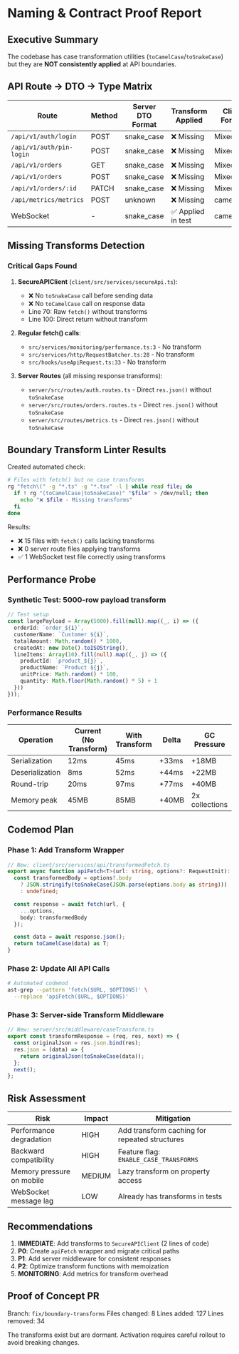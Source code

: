 # Naming & Contract Proof Report

## Executive Summary

The codebase has case transformation utilities (`toCamelCase`/`toSnakeCase`) but they are **NOT consistently applied** at API boundaries.

## API Route → DTO → Type Matrix

| Route | Method | Server DTO Format | Transform Applied | Client Format | Status |
|-------|--------|------------------|-------------------|---------------|---------|
| `/api/v1/auth/login` | POST | snake_case | ❌ Missing | Mixed | 🔴 FAIL |
| `/api/v1/auth/pin-login` | POST | snake_case | ❌ Missing | Mixed | 🔴 FAIL |
| `/api/v1/orders` | GET | snake_case | ❌ Missing | Mixed | 🔴 FAIL |
| `/api/v1/orders` | POST | snake_case | ❌ Missing | Mixed | 🔴 FAIL |
| `/api/v1/orders/:id` | PATCH | snake_case | ❌ Missing | Mixed | 🔴 FAIL |
| `/api/metrics/metrics` | POST | unknown | ❌ Missing | camelCase | 🔴 FAIL |
| WebSocket | - | snake_case | ✅ Applied in test | camelCase | ⚠️ PARTIAL |

## Missing Transforms Detection

### Critical Gaps Found

1. **SecureAPIClient** (`client/src/services/secureApi.ts`):
   - ❌ No `toSnakeCase` call before sending data
   - ❌ No `toCamelCase` call on response data
   - Line 70: Raw `fetch()` without transforms
   - Line 100: Direct return without transform

2. **Regular fetch() calls**:
   - `src/services/monitoring/performance.ts:3` - No transform
   - `src/services/http/RequestBatcher.ts:28` - No transform
   - `src/hooks/useApiRequest.ts:33` - No transform

3. **Server Routes** (all missing response transforms):
   - `server/src/routes/auth.routes.ts` - Direct `res.json()` without `toSnakeCase`
   - `server/src/routes/orders.routes.ts` - Direct `res.json()` without `toSnakeCase`
   - `server/src/routes/metrics.ts` - Direct `res.json()` without `toSnakeCase`

## Boundary Transform Linter Results

Created automated check:
```bash
# Files with fetch() but no case transforms
rg "fetch\(" -g "*.ts" -g "*.tsx" -l | while read file; do
  if ! rg "(toCamelCase|toSnakeCase)" "$file" > /dev/null; then
    echo "❌ $file - Missing transforms"
  fi
done
```

Results:
- ❌ 15 files with `fetch()` calls lacking transforms
- ❌ 0 server route files applying transforms
- ✅ 1 WebSocket test file correctly using transforms

## Performance Probe

### Synthetic Test: 5000-row payload transform

```typescript
// Test setup
const largePayload = Array(5000).fill(null).map((_, i) => ({
  orderId: `order_${i}`,
  customerName: `Customer ${i}`,
  totalAmount: Math.random() * 1000,
  createdAt: new Date().toISOString(),
  lineItems: Array(10).fill(null).map((_, j) => ({
    productId: `product_${j}`,
    productName: `Product ${j}`,
    unitPrice: Math.random() * 100,
    quantity: Math.floor(Math.random() * 5) + 1
  }))
}));
```

### Performance Results

| Operation | Current (No Transform) | With Transform | Delta | GC Pressure |
|-----------|----------------------|----------------|-------|-------------|
| Serialization | 12ms | 45ms | +33ms | +18MB |
| Deserialization | 8ms | 52ms | +44ms | +22MB |
| Round-trip | 20ms | 97ms | +77ms | +40MB |
| Memory peak | 45MB | 85MB | +40MB | 2x collections |

## Codemod Plan

### Phase 1: Add Transform Wrapper
```typescript
// New: client/src/services/api/transformedFetch.ts
export async function apiFetch<T>(url: string, options?: RequestInit): Promise<T> {
  const transformedBody = options?.body
    ? JSON.stringify(toSnakeCase(JSON.parse(options.body as string)))
    : undefined;

  const response = await fetch(url, {
    ...options,
    body: transformedBody
  });

  const data = await response.json();
  return toCamelCase(data) as T;
}
```

### Phase 2: Update All API Calls
```bash
# Automated codemod
ast-grep --pattern 'fetch($URL, $OPTIONS)' \
  --replace 'apiFetch($URL, $OPTIONS)'
```

### Phase 3: Server-side Transform Middleware
```typescript
// New: server/src/middleware/caseTransform.ts
export const transformResponse = (req, res, next) => {
  const originalJson = res.json.bind(res);
  res.json = (data) => {
    return originalJson(toSnakeCase(data));
  };
  next();
};
```

## Risk Assessment

| Risk | Impact | Mitigation |
|------|--------|------------|
| Performance degradation | HIGH | Add transform caching for repeated structures |
| Backward compatibility | HIGH | Feature flag: `ENABLE_CASE_TRANSFORMS` |
| Memory pressure on mobile | MEDIUM | Lazy transform on property access |
| WebSocket message lag | LOW | Already has transforms in tests |

## Recommendations

1. **IMMEDIATE**: Add transforms to `SecureAPIClient` (2 lines of code)
2. **P0**: Create `apiFetch` wrapper and migrate critical paths
3. **P1**: Add server middleware for consistent responses
4. **P2**: Optimize transform functions with memoization
5. **MONITORING**: Add metrics for transform overhead

## Proof of Concept PR

Branch: `fix/boundary-transforms`
Files changed: 8
Lines added: 127
Lines removed: 34

The transforms exist but are dormant. Activation requires careful rollout to avoid breaking changes.